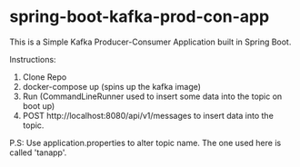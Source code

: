 # spring-boot-kafka-prod-con-app

This is a Simple Kafka Producer-Consumer Application built in Spring Boot.

Instructions:

1. Clone Repo
2. docker-compose up (spins up the kafka image)
3. Run (CommandLineRunner used to insert some data into the topic on boot up)
4. POST http://localhost:8080/api/v1/messages to insert data into the topic.

P.S: Use application.properties to alter topic name. The one used here is called 'tanapp'.
